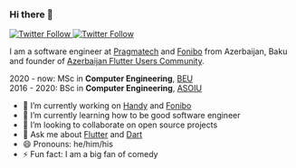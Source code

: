 ### Hi there 👋

<a href="https://twitter.com/yusubov_kanan">
<img alt="Twitter Follow" src="https://img.shields.io/twitter/follow/yusubov_kanan?style=social">
</a>

<a href="https://twitter.com/flutter_aze">
<img alt="Twitter Follow" src="https://img.shields.io/twitter/follow/flutter_aze?style=social">
</a>


I am a software engineer at [Pragmatech](https://www.pragmatech.az/) and [Fonibo](https://github.com/fonibo/) from Azerbaijan, Baku and founder of [Azerbaijan Flutter Users Community](https://www.facebook.com/groups/225232131679922/).

2020 - now: MSc in **Computer Engineering**, [BEU](http://www.beu.edu.az/en) </br>
2016 - 2020: BSc in **Computer Engineering**, [ASOIU](http://www.asoiu.edu.az/en)

- 🔭 I’m currently working on [Handy](https://github.com/yusubx/Handy) and [Fonibo](https://fonibo.com/)
- 🌱 I’m currently learning how to be good software engineer
- 👯 I’m looking to collaborate on open source projects
- 💬 Ask me about [Flutter](https://github.com/flutter/flutter) and [Dart](https://github.com/dart-lang)
- 😄 Pronouns: he/him/his
- ⚡ Fun fact: I am a big fan of comedy

